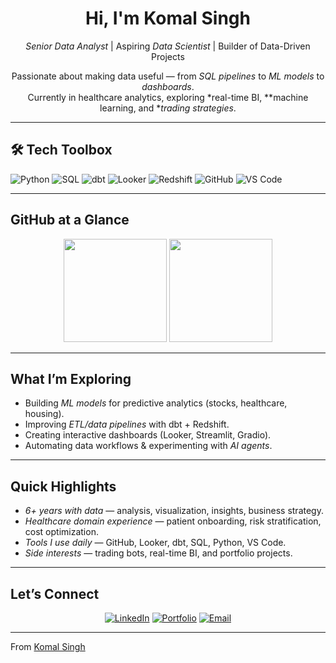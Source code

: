 <!-- Hero / Intro -->
<div align="center">

#  Hi, I'm Komal Singh  

 *Senior Data Analyst* | Aspiring *Data Scientist* | Builder of Data-Driven Projects  

Passionate about making data useful — from *SQL pipelines* to *ML models* to *dashboards*.  
Currently in healthcare analytics, exploring *real-time BI, **machine learning, and **trading strategies*.  

</div>

---

## 🛠 Tech Toolbox
<!-- Use badges to highlight your stack -->
![Python](https://img.shields.io/badge/Python-3776AB?logo=python&logoColor=white&style=for-the-badge)
![SQL](https://img.shields.io/badge/SQL-336791?logo=postgresql&logoColor=white&style=for-the-badge)
![dbt](https://img.shields.io/badge/dbt-FF694B?logo=dbt&logoColor=white&style=for-the-badge)
![Looker](https://img.shields.io/badge/Looker-4285F4?logo=looker&logoColor=white&style=for-the-badge)
![Redshift](https://img.shields.io/badge/Redshift-8C4FFF?logo=amazonredshift&logoColor=white&style=for-the-badge)
![GitHub](https://img.shields.io/badge/GitHub-181717?logo=github&logoColor=white&style=for-the-badge)
![VS Code](https://img.shields.io/badge/VS%20Code-0078D4?logo=visualstudiocode&logoColor=white&style=for-the-badge)

---

##  GitHub at a Glance
<p align="center">
  <img src="https://github-readme-stats.vercel.app/api?username=data-viper&show_icons=true&include_all_commits=true&theme=radical" height="165">
  <img src="https://github-readme-stats.vercel.app/api/top-langs/?username=data-viper&layout=compact&theme=radical" height="165">
</p>

---

##  What I’m Exploring
- Building *ML models* for predictive analytics (stocks, healthcare, housing).  
- Improving *ETL/data pipelines* with dbt + Redshift.  
- Creating interactive dashboards (Looker, Streamlit, Gradio).  
- Automating data workflows & experimenting with *AI agents*.  

---

##  Quick Highlights
-  *6+ years with data* — analysis, visualization, insights, business strategy.  
-  *Healthcare domain experience* — patient onboarding, risk stratification, cost optimization.  
-  *Tools I use daily* — GitHub, Looker, dbt, SQL, Python, VS Code.  
-  *Side interests* — trading bots, real-time BI, and portfolio projects.  

---

##  Let’s Connect
<p align="center">
  <a href="https://linkedin.com/in/YOUR-LINKEDIN"><img alt="LinkedIn" src="https://img.shields.io/badge/LinkedIn-0A66C2?logo=linkedin&logoColor=white&style=for-the-badge"></a>
  <a href="https://YOUR-PORTFOLIO-URL"><img alt="Portfolio" src="https://img.shields.io/badge/Portfolio-000000?logo=vercel&logoColor=white&style=for-the-badge"></a>
  <a href="mailto:YOUR-EMAIL"><img alt="Email" src="https://img.shields.io/badge/Email-D14836?logo=gmail&logoColor=white&style=for-the-badge"></a>
</p>

---

 From [Komal Singh](https://github.com/data-viper)
